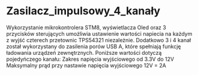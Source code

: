 # Zasilacz_impulsowy_4_kanały

Wykorzystanie mikrokontrolera STM8, wyświetlacza Oled oraz 3 przycisków sterujących umożliwia ustawienie wartości napiecia na każdym z wyjść czterech przetownic TPS54321 niezależnie. Dodatkowo 3 i 4 kanał został wykorzystany do zasilenia porów USB A, które spełniają funkcję ładowania urządzeń zewnętrznych.
Poniższe wartości dotyczą pojedyńczego kanału:
Zakres napięcia wyjściowego od 3.3V do 12V
Maksymalny prąd przy nastawie napięcia wyjściowego 12V = 2A
